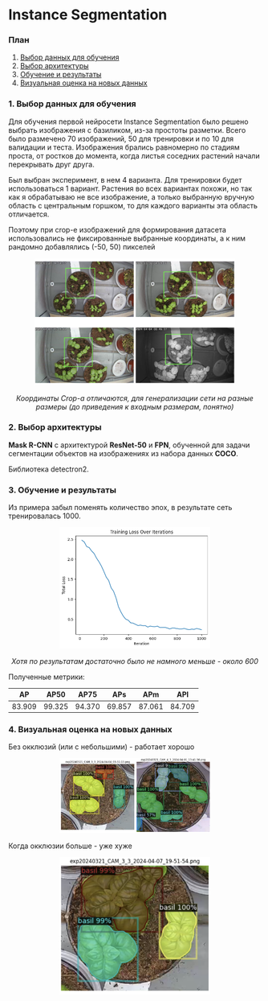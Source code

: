 # Instance Segmentation

### План 
1. [Выбор данных для обучения](#1-выбор-данных-для-обучения)
2. [Выбор архитектуры](#2-выбор-архитектуры-и-аугментаций)
3. [Обучение и результаты](#3-обучение-и-результаты)
4. [Визуальная оценка на новых данных](#4-визуальная-оценка-на-новых-данных)

### 1. Выбор данных для обучения

Для обучения первой нейросети Instance Segmentation было решено выбрать изображения с базиликом, из-за простоты разметки. Всего было размечено 70 изображений, 50 для тренировки и по 10 для валидации и теста.
Изображения брались равномерно по стадиям проста, от ростков до момента, когда листья соседних растений начали перекрывать друг друга.

Был выбран эксперимент, в нем 4 варианта. Для тренировки будет использоваться 1 вариант. Растения во всех вариантах похожи, но так как я обрабатываю не все изображение, а только выбранную вручную область с центральным горшком, то для каждого варианты эта область отличается.

Поэтому при crop-е изображений для формирования датасета использовались не фиксированные выбранные координаты, а к ним рандомно добавлялись (-50, 50) пикселей

<p align="center"><img src="./files/rand_crop_coords.png" width=400/></p>
<p align="center"><i>Координаты Crop-а отличаются, для генерализации сети на разные размеры (до приведения к входным размерам, понятно)</i></p>

### 2. Выбор архитектуры
**Mask R-CNN** с архитектурой **ResNet-50** и **FPN**, обученной для задачи сегментации объектов на изображениях из набора данных **COCO**.

Библиотека detectron2.


### 3. Обучение и результаты
Из примера забыл поменять количество эпох, в результате сеть тренировалась 1000.

<p align="center"><img src="./files/instance_segmentation_loss.png" width=300/></p>
<p align="center"><i>Хотя по результатам достаточно было не намного меньше - около 600</i></p>

Полученные метрики:

|   AP   |  AP50  |  AP75  |  APs   |  APm   |  APl   |
|:------:|:------:|:------:|:------:|:------:|:------:|
| 83.909 | 99.325 | 94.370 | 69.857 | 87.061 | 84.709 |

### 4. Визуальная оценка на новых данных

Без окклюзий (или с небольшими) - работает хорошо
<p align="center"><img src="./files/basil_inst_seg_without_occlusions.png" width=300/></p>

Когда окклюзии больше - уже хуже
<p align="center"><img src="./files/basil_inst_seg_with_occlusions.png" width=300/></p>